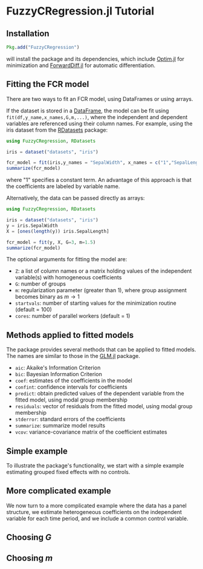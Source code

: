 # FuzzyCRegression.jl Tutorial

## Installation

```julia
Pkg.add("FuzzyCRegression")
```
will install the package and its dependencies, which include [Optim.jl](https://julianlsolvers.github.io/Optim.jl/stable/) for minimization and [ForwardDiff.jl](https://juliadiff.org/ForwardDiff.jl/stable/) for automatic differentiation.

## Fitting the FCR model
There are two ways to fit an FCR model, using DataFrames or using arrays. 

If the dataset is stored in a [DataFrame](https://dataframes.juliadata.org/stable/), the model can be fit using `fit(df,y_name,x_names,G,m,...)`, where the independent and dependent variables are referenced using their column names. For example, using the iris dataset from the [RDatasets](https://github.com/JuliaStats/RDatasets.jl) package:

```julia
using FuzzyCRegression, RDatasets

iris = dataset("datasets", "iris")

fcr_model = fit(iris,y_names = "SepalWidth", x_names = c("1","SepalLength), G=3, m=1.5)
summarize(fcr_model)
```
where "1" specifies a constant term. An advantage of this approach is that the coefficients are labeled by variable name.

Alternatively, the data can be passed directly as arrays:

```julia
using FuzzyCRegression, RDatasets

iris = dataset("datasets", "iris")
y = iris.SepalWidth
X = [ones(length(y)) iris.SepalLength]

fcr_model = fit(y, X, G=3, m=1.5)
summarize(fcr_model)
```

The optional arguments for fitting the model are:
  - `Z`: a list of column names or a matrix holding values of the independent variable(s) with homogeneous coefficients
  - `G`: number of groups
  - `m`: regularization parameter (greater than 1), where group assignment becomes binary as $m \rightarrow 1$
  - `startvals`: number of starting values for the minimization routine (default = 100)
  - `cores`: number of parallel workers (default = 1)

 ## Methods applied to fitted models
 
 The package provides several methods that can be applied to fitted models. The names are similar to those in the [GLM.jl](https://juliastats.org/GLM.jl/stable/) package.
 
- `aic`: Akaike's Information Criterion
- `bic`: Bayesian Information Criterion
- `coef`: estimates of the coefficients in the model
- `confint`: confidence intervals for coefficients
- `predict`: obtain predicted values of the dependent variable from the fitted model, using modal group membership
- `residuals`: vector of residuals from the fitted model, using modal group membership
- `stderror`: standard errors of the coefficients
- `summarize`: summarize model results
- `vcov`: variance-covariance matrix of the coefficient estimates

## Simple example 

To illustrate the package's functionality, we start with a simple example estimating grouped fixed effects with no controls. 

## More complicated example

We now turn to a more complicated example where the data has a panel structure, we estimate heterogeneous coefficients on the independent variable for each time period, and we include a common control variable. 

## Choosing $G$

## Choosing $m$ 
 
